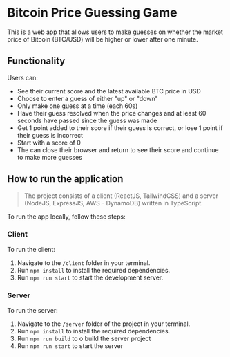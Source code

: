 # Bitcoin Price Guessing Game
This is a web app that allows users to make guesses on whether the market price of Bitcoin (BTC/USD) will be higher or lower after one minute.

## Functionality
Users can:

* See their current score and the latest available BTC price in USD
* Choose to enter a guess of either "up" or "down"
* Only make one guess at a time (each 60s)
* Have their guess resolved when the price changes and at least 60 seconds have passed since the guess was made
* Get 1 point added to their score if their guess is correct, or lose 1 point if their guess is incorrect
* Start with a score of 0
* The can close their browser and return to see their score and continue to make more guesses

## How to run the application
> The project consists of a client (ReactJS, TailwindCSS) and a server (NodeJS, ExpressJS, AWS - DynamoDB) written in TypeScript.

To run the app locally, follow these steps:

### Client
To run the client:

1. Navigate to the `/client` folder in your terminal.
2. Run `npm install` to install the required dependencies.
3. Run `npm run start` to start the development server.


### Server
To run the server:

1. Navigate to the `/server` folder of the project in your terminal.
2. Run `npm install` to install the required dependencies.
3. Run `npm run build` to o build the server project
3. Run `npm run start` to start the server
